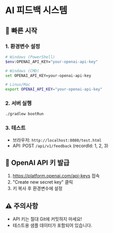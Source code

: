 # AI 피드백 시스템

## 🚀 빠른 시작

### 1. 환경변수 설정
```bash
# Windows (PowerShell)
$env:OPENAI_API_KEY="your-openai-api-key"

# Windows (CMD)
set OPENAI_API_KEY=your-openai-api-key

# Linux/Mac
export OPENAI_API_KEY="your-openai-api-key"
```

### 2. 서버 실행
```bash
./gradlew bootRun
```

### 3. 테스트
- 브라우저: `http://localhost:8080/test.html`
- API: POST `/api/v1/feedback` (recordId: 1, 2, 3)

## 🔑 OpenAI API 키 발급
1. https://platform.openai.com/api-keys 접속
2. "Create new secret key" 클릭
3. 키 복사 후 환경변수에 설정

## ⚠️ 주의사항
- API 키는 절대 Git에 커밋하지 마세요!
- 테스트용 샘플 데이터가 포함되어 있습니다.